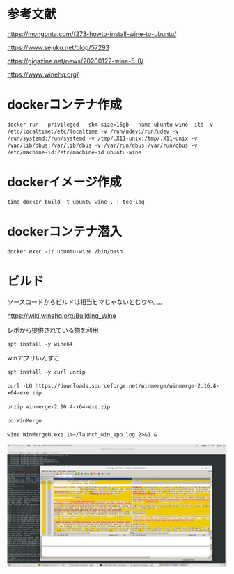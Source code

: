 # 参考文献

https://mongonta.com/f273-howto-install-wine-to-ubuntu/ </br>

https://www.sejuku.net/blog/57293 </br>

https://gigazine.net/news/20200122-wine-5-0/ </br>

https://www.winehq.org/ </br>

# dockerコンテナ作成

```
docker run --privileged --shm-size=16gb --name ubuntu-wine -itd -v /etc/localtime:/etc/localtime -v /run/udev:/run/udev -v /run/systemd:/run/systemd -v /tmp/.X11-unix:/tmp/.X11-unix -v /var/lib/dbus:/var/lib/dbus -v /var/run/dbus:/var/run/dbus -v /etc/machine-id:/etc/machine-id ubuntu-wine
```

# dockerイメージ作成

```
time docker build -t ubuntu-wine . | tee log
```

# dockerコンテナ潜入

```
docker exec -it ubuntu-wine /bin/bash
```

# ビルド
ソースコードからビルドは相当ヒマじゃないとむりや。。。

https://wiki.winehq.org/Building_Wine


レポから提供されている物を利用

```
apt install -y wine64
```


winアプリいんすこ

```
apt install -y curl unzip

curl -LO https://downloads.sourceforge.net/winmerge/winmerge-2.16.4-x64-exe.zip

unzip winmerge-2.16.4-x64-exe.zip

cd WinMerge

wine WinMergeU.exe 1>~/launch_win_app.log 2>&1 &
```

![](./1.png)
